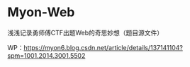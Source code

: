 # Myon-Web
浅浅记录勇师傅CTF出题Web的奇思妙想（题目源文件）

WP：https://myon6.blog.csdn.net/article/details/137141104?spm=1001.2014.3001.5502
